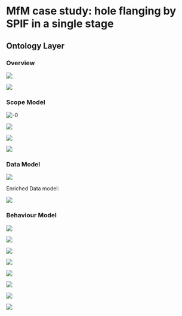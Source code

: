 # MfM case study: hole flanging by SPIF in a single stage


## Ontology Layer

### Overview

![](overview.png)

![](data-tasks.png)

### Scope Model

![-0](Scope_Model/01_A0.png)

![](Scope_Model/02_A0.png)

![](Scope_Model/03_A1.png)

![](Scope_Model/04_A2.png)

### Data Model

![](Data_Model/data.gv.png)

Enriched Data model:

![](Data_Model/data_enriched.gv.png)


### Behaviour Model

![](Behaviour_Model/legend.gv.png)

![](Behaviour_Model/01_A11.gv.png)

![](Behaviour_Model/02_A12.gv.png)

![](Behaviour_Model/03_A21.gv.png)

![](Behaviour_Model/04_A22.gv.png)

![](Behaviour_Model/05_A23.gv.png)

![](Behaviour_Model/06_A24.gv.png)

![](Behaviour_Model/07_A3.gv.png)

